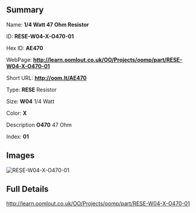 

## Summary
 
Name: __1/4 Watt 47 Ohm Resistor__

ID: __RESE-W04-X-O470-01__

Hex ID: __AE470__

WebPage: __http://learn.oomlout.co.uk/OO/Projects/oomp/part/RESE-W04-X-O470-01__

Short URL: __http://oom.lt/AE470__


Type: __RESE__ Resistor 

Size: __W04__ 1/4 Watt 

Color: __X__  

Description __O470__ 47 Ohm 

Index: __01__


## Images
![RESE-W04-X-O470-01](http://oomlout.com/oomp-gen/parts/RESE-W04-X-O470-01/RESE-W04-X-O470-01_420.jpg)



## Full Details

 http://learn.oomlout.co.uk/OO/Projects/oomp/part/RESE-W04-X-O470-01














